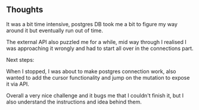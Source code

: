## Thoughts

It was a bit time intensive, postgres DB took me a bit to figure my way around it but eventually run out of time.

The external API also puzzled me for a while, mid way through I realised I was approaching it wrongly and had to start all over in the connections part.

Next steps:

When I stopped, I was about to make postgres connection work, also wanted to add the cursor functionality and jump on the mutation to expose it via API.

Overall a very nice challenge and it bugs me that I couldn't finish it, but I also understand the instructions and idea behind them.
